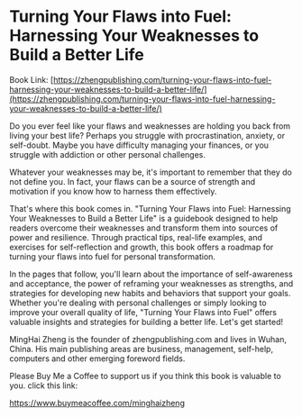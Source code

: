 # Turning Your Flaws into Fuel: Harnessing Your Weaknesses to Build a Better Life

Book Link: [https://zhengpublishing.com/turning-your-flaws-into-fuel-harnessing-your-weaknesses-to-build-a-better-life/](https://zhengpublishing.com/turning-your-flaws-into-fuel-harnessing-your-weaknesses-to-build-a-better-life/)

Do you ever feel like your flaws and weaknesses are holding you back from living your best life? Perhaps you struggle with procrastination, anxiety, or self-doubt. Maybe you have difficulty managing your finances, or you struggle with addiction or other personal challenges.

Whatever your weaknesses may be, it's important to remember that they do not define you. In fact, your flaws can be a source of strength and motivation if you know how to harness them effectively.

That's where this book comes in. "Turning Your Flaws into Fuel: Harnessing Your Weaknesses to Build a Better Life" is a guidebook designed to help readers overcome their weaknesses and transform them into sources of power and resilience. Through practical tips, real-life examples, and exercises for self-reflection and growth, this book offers a roadmap for turning your flaws into fuel for personal transformation.

In the pages that follow, you'll learn about the importance of self-awareness and acceptance, the power of reframing your weaknesses as strengths, and strategies for developing new habits and behaviors that support your goals. Whether you're dealing with personal challenges or simply looking to improve your overall quality of life, "Turning Your Flaws into Fuel" offers valuable insights and strategies for building a better life. Let's get started!

MingHai Zheng is the founder of zhengpublishing.com and lives in Wuhan, China. His main publishing areas are business, management, self-help, computers and other emerging foreword fields.

Please Buy Me a Coffee to support us if you think this book is valuable to you. click this link:

https://www.buymeacoffee.com/minghaizheng
